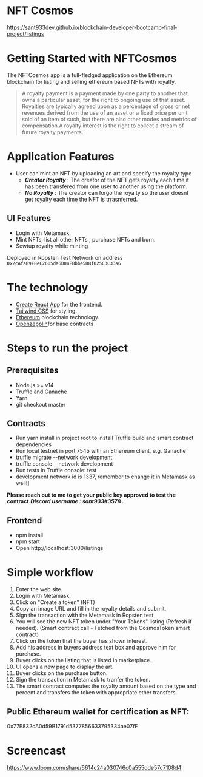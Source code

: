 # NFT Cosmos

https://sant933dev.github.io/blockchain-developer-bootcamp-final-project/listings


# Getting Started with NFTCosmos

The NFTCosmos app is a full-fledged application on the Ethereum blockchain for listing and selling ethereum based NFTs with royalty.

>A royalty payment is a payment made by one party to another that owns a particular asset, for the right to ongoing use of that asset. Royalties are typically agreed upon as a percentage of gross or net revenues derived from the use of an asset or a fixed price per unit sold of an item of such, but there are also other modes and metrics of compensation.A royalty interest is the right to collect a stream of future royalty payments.`



# Application Features
-  User can mint an NFT by uploading an art and specify the royalty type
    -  ***Creator Royalty*** : The creator of the NFT gets royalty each time it has been transfered from one user to another using the platform.
    -  ***No Royalty*** : The creator can forgo the royalty so the user doesnt get royalty each time the NFT is trrasnferred.

## UI Features
- Login with Metamask.
- Mint NFTs, list all other NFTs , purchase NFTs and burn.
- Sewtup royalty while minting

Deployed in Ropsten Test Network on address `0x2cAfaB9F8eC2605da6D04FBbbe5D8f025C3C33a6`

# The technology

- [Create React App](https://github.com/facebook/create-react-app) for the frontend.
- [Tailwind CSS](https://tailwindcss.com) for styling.
- [Ethereum](https://ethereum.org/en/) blockchain technology.
- [Openzepplin](https://openzeppelin.com/)for base contracts 



# Steps to run the project

## Prerequisites
 - Node.js >= v14
 - Truffle and Ganache
 - Yarn
 - git checkout master

## Contracts
  - Run yarn install in project root to install Truffle build and smart contract dependencies
  - Run local testnet in port 7545 with an Ethereum client, e.g. Ganache
  - truffle migrate --network development
  - truffle console --network development
  - Run tests in Truffle console: test
  - development network id is 1337, remember to change it in Metamask as well!]


**Please reach out to me to get your public key approved to test the contract.***Discord username : sant933#3578*** .**

## Frontend
  - npm install
  - npm start
  - Open http://localhost:3000/listings


# Simple workflow

1. Enter the web site.
2. Login with Metamask.
4. Click on "Create a token" (NFT)
5. Copy an image URL and fill in the royalty details and submit.
6. Sign the transaction with the Metamask in Ropsten test
7. You will see the new NFT token under "Your Tokens" listing (Refresh if needed). (Smart contract call - Fetched from the CosmosToken smart contract)
8. Click on the token that the buyer has shown interest.
9. Add his address in buyers address text box and approve him for purchase.
9. Buyer clicks on the listing that is listed in marketplace.
10. UI opens a new page to display the art.
11. Buyer clicks on the purchase button.
12. Sign the transaction in Metamask to tranfer the token.
13. The smart contract computes the royalty amount based on the type and percent and transfers the token with appropriate ether transfers.


## Public Ethereum wallet for certification as NFT:
0x77E832cA0d59B1791d5377856633795334ae07fF


# Screencast
https://www.loom.com/share/6614c24a030746c0a555dde57c7108d4
